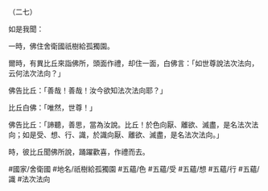 （二七）

如是我聞：

一時，佛住舍衛國祇樹給孤獨園。

爾時，有異比丘來詣佛所，頭面作禮，却住一面，白佛言：「如世尊說法次法向，云何法次法向？」

佛告比丘：「善哉！善哉！汝今欲知法次法向耶？」

比丘白佛：「唯然，世尊！」

佛告比丘：「諦聽，善思，當為汝說。比丘！於色向厭、離欲、滅盡，是名法次法向；如是受、想、行、識，於識向厭、離欲、滅盡，是名法次法向。」

時，彼比丘聞佛所說，踊躍歡喜，作禮而去。

#國家/舍衛國
#地名/祇樹給孤獨園
#五蘊/色
#五蘊/受
#五蘊/想
#五蘊/行
#五蘊/識
#法次法向
